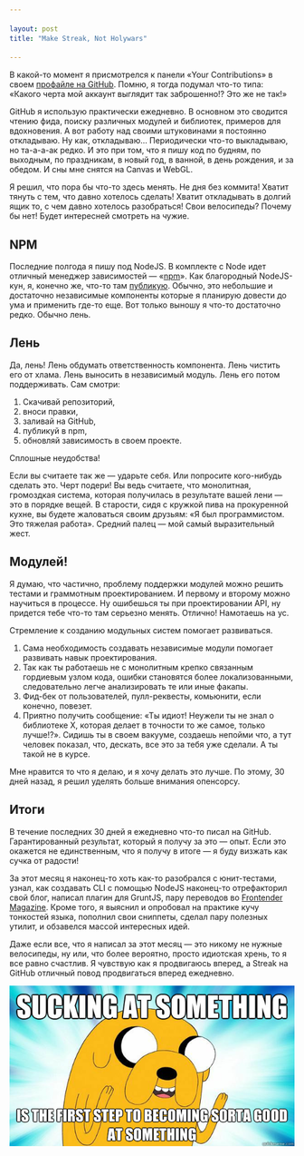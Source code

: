 ```yaml
---

layout: post
title: "Make Streak, Not Holywars"

---
```


В какой-то момент я присмотрелся к панели «Your Contributions» в своем 
[профайле на GitHub][1]. Помню, я тогда подумал что-то типа: «Какого черта
мой аккаунт выглядит так заброшенно!? Это же не так!»

GitHub я использую практически ежедневно. В основном это сводится чтению фида, 
поиску различных модулей и библиотек, примеров для вдохновения. А вот работу над
своими штуковинами я постоянно откладываю. Ну как, откладываю… Периодически что-то
выкладываю, но та-а-а-ак редко. И это при том, что я пишу код по будням, 
по выходным, по праздникам, в новый год, в ванной, в день рождения, и за обедом.
И сны мне снятся на Canvas и WebGL.

Я решил, что пора бы что-то здесь менять. Не дня без коммита! Хватит тянуть 
с тем, что давно хотелось сделать! Хватит откладывать в долгий ящик то, с чем
давно хотелось разобраться! Свои велосипеды? Почему бы нет! Будет интересней 
смотреть на чужие.


## NPM

Последние полгода я пишу под NodeJS. В комплекте с Node идет отличный менеджер
зависимостей — «[npm][2]». Как благородный NodeJS-кун, я, конечно же, что-то
там [публикую][3]. Обычно, это небольшие и достаточно независимые компоненты которые
я планирую довести до ума и применить где-то еще. Вот только выношу я что-то
достаточно редко. Обычно лень. 

## Лень

Да, лень! Лень обдумать ответственность компонента. Лень чистить его от хлама.
Лень выносить в независимый модуль. Лень его потом поддерживать. Сам смотри:

1.  Скачивай репозиторий,
2.  вноси правки,
3.  заливай на GitHub,
4.  публикуй в npm,
5.  обновляй зависимость в своем проекте. 

Сплошные неудобства!

Если вы считаете так же — ударьте себя. Или попросите кого-нибудь
сделать это. Черт подери! Вы ведь считаете, что монолитная, громоздкая
система, которая получилась в результате вашей лени — это в порядке вещей.
В старости, сидя с кружкой пива на прокуренной кухне, вы будете жаловаться
своим друзьям: «Я был программистом. Это тяжелая работа». Средний палец —
мой самый выразительный жест.


## Модулей!

Я думаю, что частично, проблему поддержки модулей можно решить тестами
и граммотным проектированием. И первому и второму можно научиться в процессе. 
Ну ошибешься ты при проектировании API, ну придется тебе что-то там серьезно
менять. Отлично! Намотаешь на ус.

Стремление к созданию модульных систем помогает развиваться.

1.  Сама необходимость создавать независимые модули помогает развивать навык проектирования.
2.  Так как ты работаешь не с монолитным крепко связанным гордиевым узлом кода, 
    ошибки становятся более локализованными, следовательно легче анализировать
    те или иные факапы. 
3. Фид-бек от пользователей, пулл-реквесты, комьюнити, если конечно, повезет. 
4.  Приятно получить сообщение: «Ты идиот! Неужели ты не знал о библиотеке X,
    которая делает в точности то же самое, только лучше!?». Сидишь ты в своем
    вакууме, создаешь непойми что, а тут человек показал, что, дескать, все это
    за тебя уже сделали. А ты такой не в курсе.

Мне нравится то что я делаю, и я хочу делать это лучше. По этому, 30 дней назад,
я решил уделять больше внимания опенсорсу. 

## Итоги

В течение последних 30 дней я ежедневно что-то писал на GitHub. Гарантированный
результат, который я получу за это — опыт. Если это окажется не единственным,
что я получу в итоге — я буду визжать как сучка от радости!

За этот месяц я наконец-то хоть как-то разобрался с юнит-тестами, узнал, как
создавать CLI с помощью NodeJS наконец-то отрефакторил свой блог, написал
плагин для GruntJS, пару переводов во [Frontender Magazine][4]. Кроме того, я
выяснил и опробовал на практике кучу тонкостей языка, пополнил свои сниппеты,
сделал пару полезных утилит, и обзавелся массой интересных идей.

Даже если все, что я написал за этот месяц — это никому не нужные велосипеды,
ну или, что более вероятно, просто идиотская хрень, то я все равно счастлив.
Я чувствую как я продвигаюсь вперед, а Streak на GitHub отличный повод
продвигаться вперед ежедневно.

!['Sucking at something is the first step to becoming sorta good at something'][5]

[1]: https://github.com/shuvalov-anton/
[2]: https://npmjs.org/
[3]: https://npmjs.org/~shuvalov-anton
[4]: http://frontender.info/
[5]: /assets/articles-assets/suck-you.jpg
